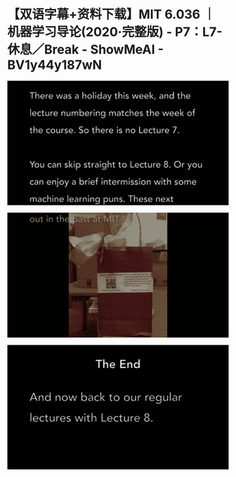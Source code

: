 # 【双语字幕+资料下载】MIT 6.036 ｜ 机器学习导论(2020·完整版) - P7：L7- 休息／Break - ShowMeAI - BV1y44y187wN

![](img/3583fc3a2a756753edae6191f091bb29_0.png)

![](img/3583fc3a2a756753edae6191f091bb29_1.png)

![](img/3583fc3a2a756753edae6191f091bb29_2.png)
